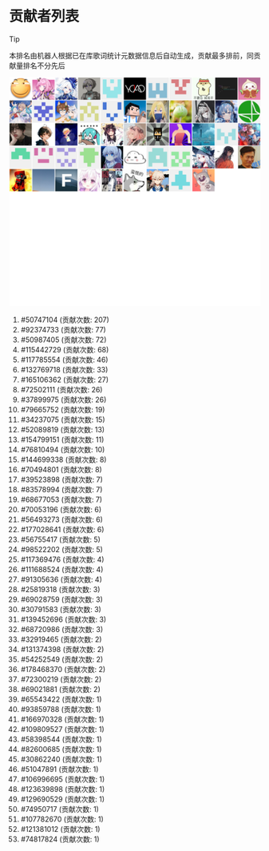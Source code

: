 # 贡献者列表

> [!TIP]
> 本排名由机器人根据已在库歌词统计元数据信息后自动生成，贡献最多排前，同贡献量排名不分先后

![贡献者头像画廊](./CONTRIBUTORS.svg)

1. #50747104 (贡献次数: 207)
2. #92374733 (贡献次数: 77)
3. #50987405 (贡献次数: 72)
4. #115442729 (贡献次数: 68)
5. #117785554 (贡献次数: 46)
6. #132769718 (贡献次数: 33)
7. #165106362 (贡献次数: 27)
8. #72502111 (贡献次数: 26)
9. #37899975 (贡献次数: 26)
10. #79665752 (贡献次数: 19)
11. #34237075 (贡献次数: 15)
12. #52089819 (贡献次数: 13)
13. #154799151 (贡献次数: 11)
14. #76810494 (贡献次数: 10)
15. #144699338 (贡献次数: 8)
16. #70494801 (贡献次数: 8)
17. #39523898 (贡献次数: 7)
18. #83578994 (贡献次数: 7)
19. #68677053 (贡献次数: 7)
20. #70053196 (贡献次数: 6)
21. #56493273 (贡献次数: 6)
22. #177028641 (贡献次数: 6)
23. #56755417 (贡献次数: 5)
24. #98522202 (贡献次数: 5)
25. #117369476 (贡献次数: 4)
26. #111688524 (贡献次数: 4)
27. #91305636 (贡献次数: 4)
28. #25819318 (贡献次数: 3)
29. #69028759 (贡献次数: 3)
30. #30791583 (贡献次数: 3)
31. #139452696 (贡献次数: 3)
32. #68720986 (贡献次数: 3)
33. #32919465 (贡献次数: 2)
34. #131374398 (贡献次数: 2)
35. #54252549 (贡献次数: 2)
36. #178468370 (贡献次数: 2)
37. #72300219 (贡献次数: 2)
38. #69021881 (贡献次数: 2)
39. #65543422 (贡献次数: 1)
40. #93859788 (贡献次数: 1)
41. #166970328 (贡献次数: 1)
42. #109809527 (贡献次数: 1)
43. #58398544 (贡献次数: 1)
44. #82600685 (贡献次数: 1)
45. #30862240 (贡献次数: 1)
46. #51047891 (贡献次数: 1)
47. #106996695 (贡献次数: 1)
48. #123639898 (贡献次数: 1)
49. #129690529 (贡献次数: 1)
50. #74950717 (贡献次数: 1)
51. #107782670 (贡献次数: 1)
52. #121381012 (贡献次数: 1)
53. #74817824 (贡献次数: 1)
